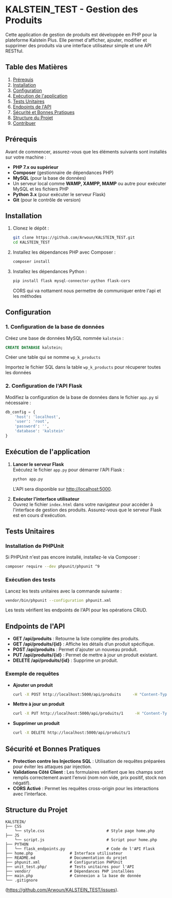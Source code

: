 
# KALSTEIN_TEST - Gestion des Produits

Cette application de gestion de produits est développée en PHP pour la plateforme Kalstein Plus. Elle permet d'afficher, ajouter, modifier et supprimer des produits via une interface utilisateur simple et une API RESTful.

## Table des Matières

1. [Prérequis](#prérequis)
2. [Installation](#installation)
3. [Configuration](#configuration)
4. [Exécution de l'application](#exécution-de-lapplication)
5. [Tests Unitaires](#tests-unitaires)
6. [Endpoints de l'API](#endpoints-de-lapi)
7. [Sécurité et Bonnes Pratiques](#sécurité-et-bonnes-pratiques)
8. [Structure du Projet](#structure-du-projet)
9. [Contribuer](#contribuer)

## Prérequis

Avant de commencer, assurez-vous que les éléments suivants sont installés sur votre machine :

- **PHP 7.x ou supérieur**
- **Composer** (gestionnaire de dépendances PHP)
- **MySQL** (pour la base de données)
- Un serveur local comme **WAMP, XAMPP, MAMP** ou autre pour exécuter MySQL et les fichiers PHP
- **Python 3.x** (pour exécuter le serveur Flask)
- **Git** (pour le contrôle de version)

## Installation

1. Clonez le dépôt :

    ```bash
    git clone https://github.com/Arwoun/KALSTEIN_TEST.git
    cd KALSTEIN_TEST
    ```

2. Installez les dépendances PHP avec Composer :

    ```bash
    composer install
    ```

3. Installez les dépendances Python :

    ```bash
    pip install flask mysql-connector-python flask-cors
    ```

    CORS qui va nottament nous permettre de communiquer entre l'api et les méthodes

## Configuration

### 1. Configuration de la base de données

Créez une base de données MySQL nommée `kalstein` :

```sql
CREATE DATABASE kalstein;
```
Créer une table qui se nomme `wp_k_products`

Importez le fichier SQL dans la table `wp_k_products` pour récuperer toutes les données



### 2. Configuration de l'API Flask

Modifiez la configuration de la base de données dans le fichier `app.py` si nécessaire :

```python
db_config = {
    'host': 'localhost',
    'user': 'root',
    'password': '',
    'database': 'kalstein'
}
```

## Exécution de l'application

1. **Lancer le serveur Flask**  
   Exécutez le fichier `app.py` pour démarrer l'API Flask :

    ```bash
    python app.py
    ```

   L'API sera disponible sur [http://localhost:5000](http://localhost:5000).

2. **Exécuter l'interface utilisateur**  
   Ouvrez le fichier `index.html` dans votre navigateur pour accéder à l'interface de gestion des produits. Assurez-vous que le serveur Flask est en cours d'exécution.

## Tests Unitaires

### Installation de PHPUnit

Si PHPUnit n'est pas encore installé, installez-le via Composer :

```bash
composer require --dev phpunit/phpunit ^9
```

### Exécution des tests

Lancez les tests unitaires avec la commande suivante :

```bash
vendor/bin/phpunit --configuration phpunit.xml
```

Les tests vérifient les endpoints de l'API pour les opérations CRUD.

## Endpoints de l'API

- **GET /api/produits** : Retourne la liste complète des produits.
- **GET /api/produits/{id}** : Affiche les détails d’un produit spécifique.
- **POST /api/produits** : Permet d'ajouter un nouveau produit.
- **PUT /api/produits/{id}** : Permet de mettre à jour un produit existant.
- **DELETE /api/produits/{id}** : Supprime un produit.

### Exemple de requêtes

- **Ajouter un produit**

    ```bash
    curl -X POST http://localhost:5000/api/produits     -H "Content-Type: application/json"     -d '{"product_name_fr": "Produit Test", "product_peso_bruto": 10.5, "product_stock_units": 100}'
    ```

- **Mettre à jour un produit**

    ```bash
    curl -X PUT http://localhost:5000/api/produits/1     -H "Content-Type: application/json"     -d '{"product_name_fr": "Produit Test Modifié", "product_peso_bruto": 20.0, "product_stock_units": 150}'
    ```

- **Supprimer un produit**

    ```bash
    curl -X DELETE http://localhost:5000/api/produits/1
    ```

## Sécurité et Bonnes Pratiques

- **Protection contre les Injections SQL** : Utilisation de requêtes préparées pour éviter les attaques par injection.
- **Validations Côté Client** : Les formulaires vérifient que les champs sont remplis correctement avant l'envoi (nom non vide, prix positif, stock non négatif).
- **CORS Activé** : Permet les requêtes cross-origin pour les interactions avec l'interface.

## Structure du Projet

```plaintext
KALSTEIN/
├── CSS
    └── style.css                           # Style page home.php
├── JS
    └── script.js                           # Script pour home.php
├── PYTHON
│   └── flask_endpoints.py                  # Code de l'API Flask
├── home.php                # Interface utilisateur
├── README.md               # Documentation du projet
├── phpunit.xml             # Configuration PHPUnit
├── unit_test.php/          # Tests unitaires pour l'API
├── vendor/                 # Dépendances PHP installées
├── main.php                # Connexion a la base de donnée
└── .gitignore
```

(https://github.com/Arwoun/KALSTEIN_TEST/issues).
